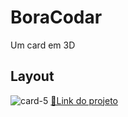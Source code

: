 # BoraCodar
Um card em 3D 

## Layout

![card-5](https://github.com/AmandaLuizaFreitas/boraCodar-desafio18/assets/110351770/9b983864-e5ee-4517-91cb-69e43bf982b9)
 [ 🔗Link do projeto]([https://advocacia-gamma.vercel.app/](https://boracodar.netlify.app/))
